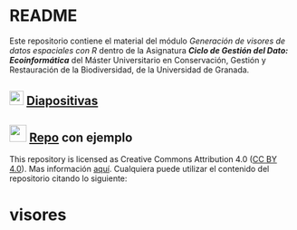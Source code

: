 # README 

Este repositorio contiene el material del módulo *Generación de visores de datos espaciales con R* dentro de la Asignatura ***Ciclo de Gestión del Dato: Ecoinformática*** del Máster Universitario en Conservación, Gestión y Restauración de la Biodiversidad, de la Universidad de Granada. 

## <img src='img/display-solid.svg' width='25'> [Diapositivas](https://ajpelu.github.io/teach_spatial_viewers/slides.html)

## <img src='img/github.svg' width='30'> [Repo](https://github.com/ajpelu/teach_spatial_viewers_shannon) con ejemplo 

This repository is licensed as Creative Commons Attribution 4.0 ([CC BY 4.0](https://creativecommons.org/licenses/by/4.0/)). Mas información [aquí](/LICENSE). Cualquiera puede utilizar el contenido del repositorio citando lo siguiente: 
# visores
